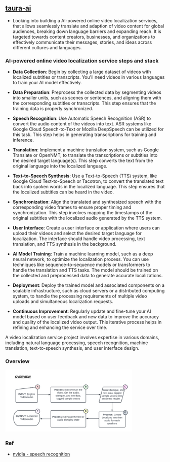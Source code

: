 ## [taura-ai](taura.ai)

* Looking into building a AI-powered online video localization services, that allows seamlessly translate and adaption of video content for global audiences, breaking down language barriers and expanding reach. It is targeted towards content creators, businesses, and organizations to effectively communicate their messages, stories, and ideas across different cultures and languages.

### AI-powered online video localization service steps and stack 

-  **Data Collection**: Begin by collecting a large dataset of videos with localized subtitles or transcripts. You'll need videos in various languages to train your AI model effectively.

-  **Data Preparation**: Preprocess the collected data by segmenting videos into smaller units, such as scenes or sentences, and aligning them with the corresponding subtitles or transcripts. This step ensures that the training data is properly synchronized.

-  **Speech Recognition**: Use Automatic Speech Recognition (ASR) to convert the audio content of the videos into text. ASR systems like Google Cloud Speech-to-Text or Mozilla DeepSpeech can be utilized for this task. This step helps in generating transcriptions for training and inference.

-  **Translation**: Implement a machine translation system, such as Google Translate or OpenNMT, to translate the transcriptions or subtitles into the desired target language(s). This step converts the text from the original language into the localized language.

-  **Text-to-Speech Synthesis**: Use a Text-to-Speech (TTS) system, like Google Cloud Text-to-Speech or Tacotron, to convert the translated text back into spoken words in the localized language. This step ensures that the localized subtitles can be heard in the video.

-  **Synchronization**: Align the translated and synthesized speech with the corresponding video frames to ensure proper timing and synchronization. This step involves mapping the timestamps of the original subtitles with the localized audio generated by the TTS system.

-  **User Interface**: Create a user interface or application where users can upload their videos and select the desired target language for localization. The interface should handle video processing, text translation, and TTS synthesis in the background.

-  **AI Model Training**: Train a machine learning model, such as a deep neural network, to optimize the localization process. You can use techniques like sequence-to-sequence models or transformers to handle the translation and TTS tasks. The model should be trained on the collected and preprocessed data to generate accurate localizations.

-  **Deployment**: Deploy the trained model and associated components on a scalable infrastructure, such as cloud servers or a distributed computing system, to handle the processing requirements of multiple video uploads and simultaneous localization requests.

-  **Continuous Improvement**: Regularly update and fine-tune your AI model based on user feedback and new data to improve the accuracy and quality of the localized video output. This iterative process helps in refining and enhancing the service over time.

A video localization service project involves expertise in various domains, including natural language processing, speech recognition, machine translation, text-to-speech synthesis, and user interface design. 

### Overview

<p><img width='400' src='/process.png' /></p>

### Ref

- [nvidia - speech recognition](https://developer.nvidia.com/blog/essential-guide-to-automatic-speech-recognition-technology/)